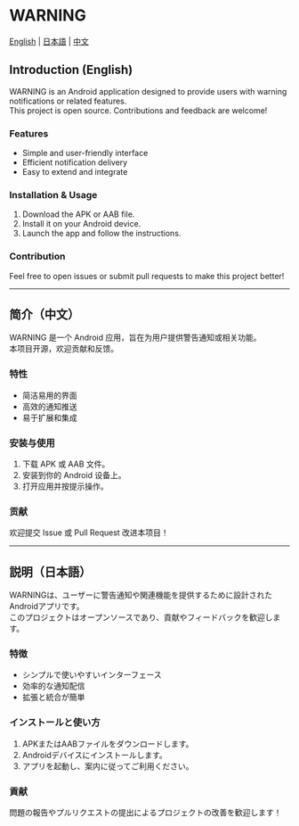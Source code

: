 # WARNING

[English](#introduction-english) | [日本語](#説明-日本語) | [中文](#简介-中文) 

## Introduction (English)

WARNING is an Android application designed to provide users with warning notifications or related features.  
This project is open source. Contributions and feedback are welcome!

### Features

- Simple and user-friendly interface
- Efficient notification delivery
- Easy to extend and integrate

### Installation & Usage

1. Download the APK or AAB file.
2. Install it on your Android device.
3. Launch the app and follow the instructions.

### Contribution

Feel free to open issues or submit pull requests to make this project better!

---

## 简介（中文）

WARNING 是一个 Android 应用，旨在为用户提供警告通知或相关功能。  
本项目开源，欢迎贡献和反馈。

### 特性

- 简洁易用的界面
- 高效的通知推送
- 易于扩展和集成

### 安装与使用

1. 下载 APK 或 AAB 文件。
2. 安装到你的 Android 设备上。
3. 打开应用并按提示操作。

### 贡献

欢迎提交 Issue 或 Pull Request 改进本项目！


---

## 説明（日本語）

WARNINGは、ユーザーに警告通知や関連機能を提供するために設計されたAndroidアプリです。  
このプロジェクトはオープンソースであり、貢献やフィードバックを歓迎します。

### 特徴

- シンプルで使いやすいインターフェース
- 効率的な通知配信
- 拡張と統合が簡単

### インストールと使い方

1. APKまたはAABファイルをダウンロードします。
2. Androidデバイスにインストールします。
3. アプリを起動し、案内に従ってご利用ください。

### 貢献

問題の報告やプルリクエストの提出によるプロジェクトの改善を歓迎します！